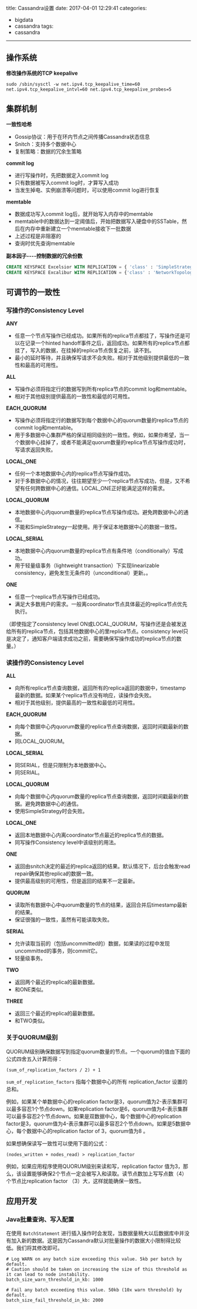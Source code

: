 title: Cassandra设置
date: 2017-04-01 12:29:41
categories: 
- bigdata
- cassandra
tags:
- cassandra
---

## 操作系统

**修改操作系统的TCP keepalive**

```
sudo /sbin/sysctl -w net.ipv4.tcp_keepalive_time=60 net.ipv4.tcp_keepalive_intvl=60 net.ipv4.tcp_keepalive_probes=5
```

## 集群机制

**一致性哈希**

- Gossip协议：用于在环内节点之间传播Cassandra状态信息
- Snitch：支持多个数据中心
- 复制策略：数据的冗余生策略

**commit log**

- 进行写操作时，先把数据定入commit log
- 只有数据被写入commit log时，才算写入成功
- 当发生掉电、实例崩溃等问题时，可以使用commit log进行恢复

**memtable**

- 数据成功写入commit log后，就开始写入内存中的memtable
- memtable中的数据达到一定阈值后，开始把数据写入硬盘中的SSTable，然后在内存中重新建立一个memtable接收下一批数据
- 上述过程是非阻塞的
- 查询时优先查询memtable

**副本因子----控制数据的冗余份数**

```sql
CREATE KEYSPACE Excelsior WITH REPLICATION = { 'class' : 'SimpleStrategy', 'replication_factor' : 3 };
CREATE KEYSPACE Excalibur WITH REPLICATION = {'class' : 'NetworkTopologyStrategy', 'dc1' : 3, 'dc2' : 2};
```

## 可调节的一致性

### 写操作的Consistency Level

**ANY**

- 任意一个节点写操作已经成功。如果所有的replica节点都挂了，写操作还是可以在记录一个hinted handoff事件之后，返回成功。如果所有的replica节点都挂了，写入的数据，在挂掉的replica节点恢复之前，读不到。
- 最小的延时等待，并且确保写请求不会失败。相对于其他级别提供最低的一致性和最高的可用性。

**ALL**

- 写操作必须将指定行的数据写到所有replica节点的commit log和memtable。
- 相对于其他级别提供最高的一致性和最低的可用性。

**EACH\_QUORUM**

- 写操作必须将指定行的数据写到每个数据中心的quorum数量的replica节点的commit log和memtable。
- 用于多数据中心集群严格的保证相同级别的一致性。例如，如果你希望，当一个数据中心挂掉了，或者不能满足quorum数量的replica节点写操作成功时，写请求返回失败。

**LOCAL\_ONE**

- 任何一个本地数据中心内的replica节点写操作成功。
- 对于多数据中心的情况，往往期望至少一个replica节点写成功，但是，又不希望有任何跨数据中心的通信。LOCAL\_ONE正好能满足这样的需求。

**LOCAL\_QUORUM**

- 本地数据中心内quorum数量的replica节点写操作成功。避免跨数据中心的通信。
- 不能和SimpleStrategy一起使用。用于保证本地数据中心的数据一致性。

**LOCAL\_SERIAL**

- 本地数据中心内quorum数量的replica节点有条件地（conditionally）写成功。
- 用于轻量级事务（lightweight transaction）下实现linearizable consistency，避免发生无条件的（unconditional）更新。。

**ONE**

- 任意一个replica节点写操作已经成功。
- 满足大多数用户的需求。一般离coordinator节点具体最近的replica节点优先执行。

（即使指定了consistency level ON或LOCAL\_QUORUM，写操作还是会被发送给所有的replica节点，包括其他数据中心的里replica节点。consistency level只是决定了，通知客户端请求成功之前，需要确保写操作成功的replica节点的数量。）

### 读操作的Consistency Level

**ALL**

- 向所有replica节点查询数据，返回所有的replica返回的数据中，timestamp最新的数据。如果某个replica节点没有响应，读操作会失败。
- 相对于其他级别，提供最高的一致性和最低的可用性。

**EACH\_QUORUM**

- 向每个数据中心内quorum数量的replica节点查询数据，返回时间戳最新的数据。
- 同LOCAL\_QUORUM。

**LOCAL\_SERIAL**

- 同SERIAL，但是只限制为本地数据中心。
- 同SERIAL。

**LOCAL\_QUORUM**

- 向每个数据中心内quorum数量的replica节点查询数据，返回时间戳最新的数据。避免跨数据中心的通信。
- 使用SimpleStrategy时会失败。

**LOCAL\_ONE**

- 返回本地数据中心内离coordinator节点最近的replica节点的数据。
- 同写操作Consistency level中该级别的用法。

**ONE**

- 返回由snitch决定的最近的replica返回的结果。默认情况下，后台会触发read repair确保其他replica的数据一致。
- 提供最高级别的可用性，但是返回的结果不一定最新。

**QUORUM**

- 读取所有数据中心中quorum数量的节点的结果，返回合并后timestamp最新的结果。
- 保证很强的一致性，虽然有可能读取失败。

**SERIAL**

- 允许读取当前的（包括uncommitted的）数据，如果读的过程中发现uncommitted的事务，则commit它。
- 轻量级事务。

**TWO**

- 返回两个最近的replica的最新数据。
- 和ONE类似。

**THREE**

- 返回三个最近的replica的最新数据。
- 和TWO类似。

### 关于QUORUM级别

QUORUM级别确保数据写到指定quorum数量的节点。一个quorum的值由下面的公式四舍五入计算而得：

```
(sum_of_replication_factors / 2) + 1
```

`sum_of_replication_factors` 指每个数据中心的所有 replication\_factor 设置的总和。

例如，如果某个单数据中心的replication factor是3，quorum值为2-表示集群可以最多容忍1个节点down。如果replication factor是6，quorum值为4-表示集群可以最多容忍2个节点down。如果是双数据中心，每个数据中心的replication factor是3，quorum值为4-表示集群可以最多容忍2个节点down。如果是5数据中心，每个数据中心的replication factor of 3，quorum值为8 。

如果想确保读写一致性可以使用下面的公式：

```
(nodes_written + nodes_read) > replication_factor
```

例如，如果应用程序使用QUORUM级别来读和写，replication factor 值为3，那么，该设置能够确保2个节点一定会被写入和读取。读节点数加上写写点数（4）个节点比replication factor （3）大，这样就能确保一致性。

## 应用开发

### Java批量查询、写入配置

在使用 `BatchStatement` 进行插入操作时会发现，当数据量稍大以后数据库中并没有加入新的数据。这是因为Cassandra默认对批量操作的数据大小限制得比较低。我们将其修改即可。

```shell
# Log WARN on any batch size exceeding this value. 5kb per batch by default.
# Caution should be taken on increasing the size of this threshold as it can lead to node instability.
batch_size_warn_threshold_in_kb: 1000

# Fail any batch exceeding this value. 50kb (10x warn threshold) by default.
batch_size_fail_threshold_in_kb: 2000
```
